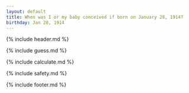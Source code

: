 ```yaml
---
layout: default
title: When was I or my baby conceived if born on January 28, 1914?
birthday: Jan 28, 1914
---
```


{% include header.md %}

{% include guess.md %}

{% include calculate.md %}

{% include safety.md %}

{% include footer.md %}



